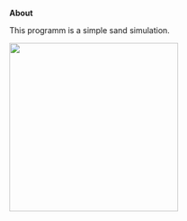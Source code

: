 __About__

This programm is a simple sand simulation.

<img src="https://i.imgur.com/27eypsF.png" width="300">
